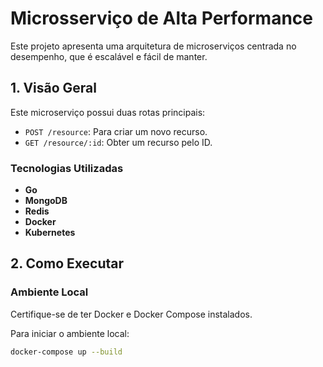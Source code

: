 # Microsserviço de Alta Performance

Este projeto apresenta uma arquitetura de microserviços centrada no desempenho, que é escalável e fácil de manter.

## 1. Visão Geral

Este microserviço possui duas rotas principais:

- `POST /resource`: Para criar um novo recurso.
- `GET /resource/:id`: Obter um recurso pelo ID.

### Tecnologias Utilizadas

- **Go**
- **MongoDB**
- **Redis**
- **Docker**
- **Kubernetes**

## 2. Como Executar

### Ambiente Local

Certifique-se de ter Docker e Docker Compose instalados.

Para iniciar o ambiente local:

```bash
docker-compose up --build